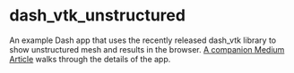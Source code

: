 # dash_vtk_unstructured
An example Dash app that uses the recently released dash_vtk library to show unstructured mesh and results in the browser.
[A companion Medium Article](https://towardsdatascience.com/3d-mesh-models-in-the-browser-using-python-dash-vtk-e15cbf36a132) walks through the details of the app.
